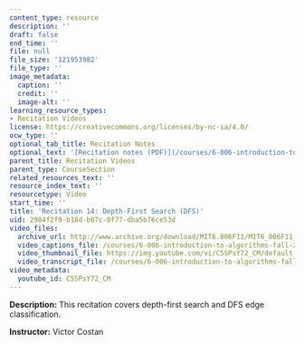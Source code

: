 ```yaml
---
content_type: resource
description: ''
draft: false
end_time: ''
file: null
file_size: '121953982'
file_type: ''
image_metadata:
  caption: ''
  credit: ''
  image-alt: ''
learning_resource_types:
- Recitation Videos
license: https://creativecommons.org/licenses/by-nc-sa/4.0/
ocw_type: ''
optional_tab_title: Recitation Notes
optional_text: '[Recitation notes (PDF)](/courses/6-006-introduction-to-algorithms-fall-2011/resources/mit6_006f11_rec14)'
parent_title: Recitation Videos
parent_type: CourseSection
related_resources_text: ''
resource_index_text: ''
resourcetype: Video
start_time: ''
title: 'Recitation 14: Depth-First Search (DFS)'
uid: 2984f2f9-b18d-b07c-8f77-dba5b76ce53d
video_files:
  archive_url: http://www.archive.org/download/MIT6.006F11/MIT6_006F11_rec14_300k.mp4
  video_captions_file: /courses/6-006-introduction-to-algorithms-fall-2011/00563deda04d5603b7f3d7d89f677079_C5SPsY72_CM.vtt
  video_thumbnail_file: https://img.youtube.com/vi/C5SPsY72_CM/default.jpg
  video_transcript_file: /courses/6-006-introduction-to-algorithms-fall-2011/d17bfc26c9ffd61f0ad51aff5ad36f51_C5SPsY72_CM.pdf
video_metadata:
  youtube_id: C5SPsY72_CM
---
```

**Description:** This recitation covers depth-first search and DFS edge classification.

**Instructor:** Victor Costan